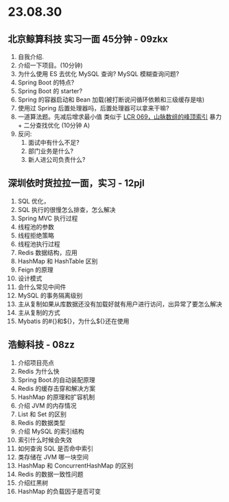# 23.08.30

## 北京鲸算科技 实习一面 45分钟 - 09zkx

1. 自我介绍.
2. 介绍一下项目。(10分钟)
3. 为什么使用 ES 去优化 MySQL 查询? MySQL 模糊查询问题?
4. Spring Boot 的特点?
5. Spring Boot 的 starter?
6. Spring 的容器启动和 Bean 加载(被打断说问循环依赖和三级缓存是啥)
7. 使用过 Spring 后置处理器吗，后置处理器可以拿来干嘛?
8. 一道算法题。先减后增求最小值
类似于 [LCR 069，山脉数组的峰顶索引](https://leetcode.cn/problems/B1IidL/description/)
暴力 + 二分查找优化 (10分钟 A)
9. 反问:
    1. 面试中有什么不足?
    2. 部门业务是什么?
    3. 新人进公司负责什么?

## 深圳依时货拉拉一面，实习 - 12pjl

1. SQL 优化，
2. SQL 执行的很慢怎么排查，怎么解决
3. Spring MVC 执行过程
4. 线程池的参数
5. 线程拒绝策略
6. 线程池执行过程
7. Redis 数据结构，应用
8. HashMap 和 HashTable 区别
9. Feign 的原理
10. 设计模式
11. 会什么常见中间件
12. MySQL 的事务隔离级别
13. 主从复制如果从库数据还没有加载好就有用户进行访问，出异常了要怎么解决
14. 主从复制的方式
15. Mybatis 的#{}和\${}，为什么\${}还在使用

## 浩鲸科技 - 08zz

1. 介绍项目亮点
2. Redis 为什么快
3. Spring Boot.的自动装配原理
4. Redis 的缓存击穿和解决方案
5. HashMap 的原理和扩容机制
6. 介绍 JVM 的内存情况
7. List 和 Set 的区别
8. Redis 的数据类型
9. 介绍 MySQL 的索引结构
10. 索引什么时候会失效
11. 如何查询 SQL 是否命中索引
12. 类存储在 JVM 哪一块空间
13. HashMap 和 ConcurrentHashMap 的区别
14. Redis 的数据一致性问题
15. 介绍红黑树
16. HashMap 的负载因子是否可变

